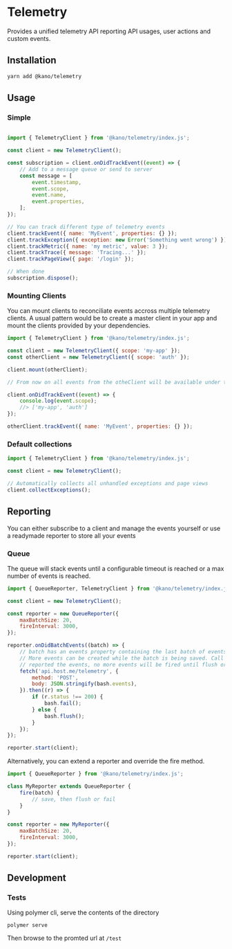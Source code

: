 # Telemetry

Provides a unified telemetry API reporting API usages, user actions and custom events.

## Installation

```sh
yarn add @kano/telemetry
```

## Usage

### Simple

```js

import { TelemetryClient } from '@kano/telemetry/index.js';

const client = new TelemetryClient();

const subscription = client.onDidTrackEvent((event) => {
    // Add to a message queue or send to server
    const message = [
        event.timestamp,
        event.scope,
        event.name,
        event.properties,
    ];
});

// You can track different type of telemetry events
client.trackEvent({ name: 'MyEvent', properties: {} });
client.trackException({ exception: new Error('Something went wrong') });
client.trackMetric({ name: 'my metric', value: 3 });
client.trackTrace({ message: 'Tracing...' });
client.trackPageView({ page: '/login' });

// When done
subscription.dispose();

```

### Mounting Clients

You can mount clients to reconciliate events accross multiple telemetry clients.
A usual pattern would be to create a master client in your app and mount the clients provided by your dependencies.

```js
import { TelemetryClient } from '@kano/telemetry/index.js';

const client = new TelemetryClient({ scope: 'my-app' });
const otherClient = new TelemetryClient({ scope: 'auth' });

client.mount(otherClient);

// From now on all events from the otheClient will be available under the client. Scopes will be nested

client.onDidTrackEvent((event) => {
    console.log(event.scope);
    //> ['my-app', 'auth']
});

otherClient.trackEvent({ name: 'MyEvent', properties: {} });
```

### Default collections

```js
import { TelemetryClient } from '@kano/telemetry/index.js';

const client = new TelemetryClient();

// Automatically collects all unhandled exceptions and page views
client.collectExceptions();
```

## Reporting

You can either subscribe to a client and manage the events yourself or use a readymade reporter to store all your events

### Queue

The queue will stack events until a configurable timeout is reached or a max number of events is reached.

```js
import { QueueReporter, TelemetryClient } from '@kano/telemetry/index.js';

const client = new TelemetryClient();

const reporter = new QueueReporter({
    maxBatchSize: 20,
    fireInterval: 3000,
});

reporter.onDidBatchEvents((batch) => {
    // batch has an events property containing the last batch of events
    // More events can be created while the batch is being saved. Call flush when you successfully
    // reported the events, no more events will be fired until flush or failed is called
    fetch('api.host.me/telemetry', {
        method: 'POST',
        body: JSON.stringify(bash.events),
    }).then((r) => {
        if (r.status !== 200) {
            bash.fail();
        } else {
            bash.flush();
        }
    });
});

reporter.start(client);
```

Alternatively, you can extend a reporter and override the fire method.

```js
import { QueueReporter } from '@kano/telemetry/index.js';

class MyReporter extends QueueReporter {
    fire(batch) {
        // save, then flush or fail
    }
}

const reporter = new MyReporter({
    maxBatchSize: 20,
    fireInterval: 3000,
});

reporter.start(client);
```

## Development

### Tests

Using polymer cli, serve the contents of the directory

```
polymer serve
```

Then browse to the promted url at `/test`
